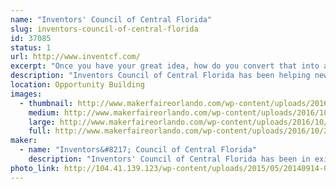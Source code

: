 ```yaml
---
name: "Inventors' Council of Central Florida"
slug: inventors-council-of-central-florida
id: 37085
status: 1
url: http://www.inventcf.com/
excerpt: "Once you have your great idea, how do you convert that into a product?  Inventors' Council of Central Florida offers free guidance to help you navigate the product development world.  Participate in market surveys which will define future products and WIN PRIZES.  Come to one of our meetings on the first Saturday of each month."
description: "Inventors Council of Central Florida has been helping new inventors for over 42 years.  Once you have your great idea, how do you convert that into a product?  ICCF offers free guidance to help you navigate the product development world.  Come to one of our meetings on the first Saturday of each month at FamiLAB in Longwood or the National Entrepreneur's Center in Orlando Fashion Square."
location: Opportunity Building
images:
  - thumbnail: http://www.makerfaireorlando.com/wp-content/uploads/2016/10/20140914-018-OMF-ShadePop-S.jpg
    medium: http://www.makerfaireorlando.com/wp-content/uploads/2016/10/20140914-018-OMF-ShadePop-S.jpg
    large: http://www.makerfaireorlando.com/wp-content/uploads/2016/10/20140914-018-OMF-ShadePop-S.jpg
    full: http://www.makerfaireorlando.com/wp-content/uploads/2016/10/20140914-018-OMF-ShadePop-S.jpg
maker:
  - name: "Inventors&#8217; Council of Central Florida"
    description: "Inventors' Council of Central Florida has been in existence for over 40 years.  We offer free information and support to inventors of all ages to help them determine the next step in the development of their ideas."
photo_link: http://104.41.139.123/wp-content/uploads/2015/05/20140914-023-OMF-ICCF-S.jpg
---
```

